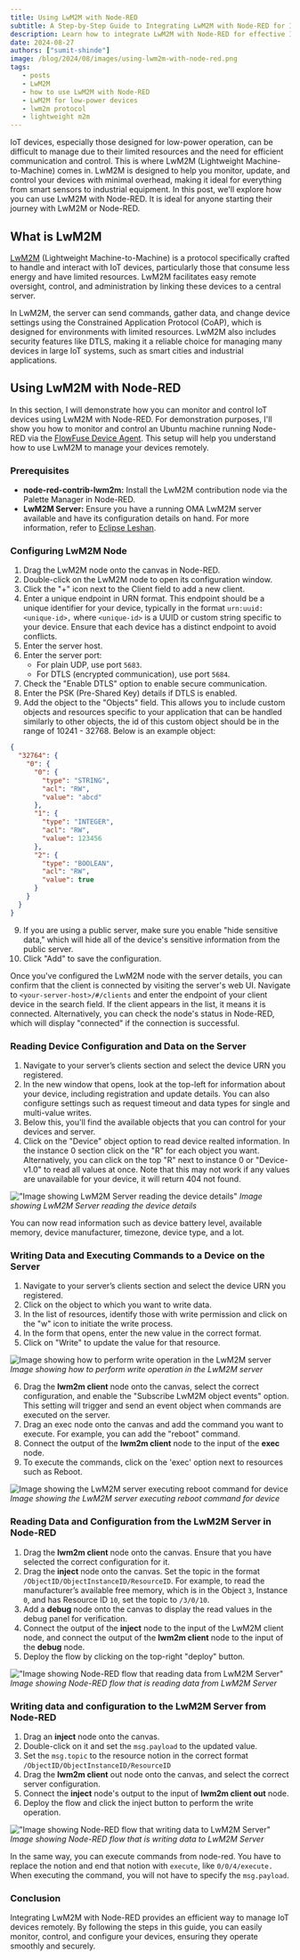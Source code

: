 ```yaml
---
title: Using LwM2M with Node-RED
subtitle: A Step-by-Step Guide to Integrating LwM2M with Node-RED for IoT Device Management
description: Learn how to integrate LwM2M with Node-RED for effective IoT device management. This guide covers setup, data handling, and remote commands.
date: 2024-08-27
authors: ["sumit-shinde"]
image: /blog/2024/08/images/using-lwm2m-with-node-red.png
tags:
   - posts
   - LwM2M
   - how to use LwM2M with Node-RED
   - LwM2M for low-power devices
   - lwm2m protocol
   - lightweight m2m
---
```


IoT devices, especially those designed for low-power operation, can be difficult to manage due to their limited resources and the need for efficient communication and control. This is where LwM2M (Lightweight Machine-to-Machine) comes in. LwM2M is designed to help you monitor, update, and control your devices with minimal overhead, making it ideal for everything from smart sensors to industrial equipment. In this post, we'll explore how you can use LwM2M with Node-RED. It is ideal for anyone starting their journey with LwM2M or Node-RED.

<!--more-->

## What is LwM2M

[LwM2M](https://lwm2m.openmobilealliance.org/) (Lightweight Machine-to-Machine) is a protocol specifically crafted to handle and interact with IoT devices, particularly those that consume less energy and have limited resources. LwM2M facilitates easy remote oversight, control, and administration by linking these devices to a central server.

In LwM2M, the server can send commands, gather data, and change device settings using the Constrained Application Protocol (CoAP), which is designed for environments with limited resources. LwM2M also includes security features like DTLS, making it a reliable choice for managing many devices in large IoT systems, such as smart cities and industrial applications.

## Using LwM2M with Node-RED

In this section, I will demonstrate how you can monitor and control IoT devices using LwM2M with Node-RED. For demonstration purposes, I'll show you how to monitor and control an Ubuntu machine running Node-RED via the [FlowFuse Device Agent](/product/device-agent/). This setup will help you understand how to use LwM2M to manage your devices remotely.

### Prerequisites

- **node-red-contrib-lwm2m:** Install the LwM2M contribution node via the Palette Manager in Node-RED.
- **LwM2M Server:** Ensure you have a running OMA LwM2M server available and have its configuration details on hand. For more information, refer to [Eclipse Leshan](https://eclipse.dev/leshan/).

### Configuring LwM2M Node

1. Drag the LwM2M node onto the canvas in Node-RED.
2. Double-click on the LwM2M node to open its configuration window.
3. Click the "+" icon next to the Client field to add a new client.
4. Enter a unique endpoint in URN format. This endpoint should be a unique identifier for your device, typically in the format `urn:uuid:<unique-id>,` where `<unique-id>` is a UUID or custom string specific to your device. Ensure that each device has a distinct endpoint to avoid conflicts.
5. Enter the server host.
6. Enter the server port:
   - For plain UDP, use port `5683`.
   - For DTLS (encrypted communication), use port `5684`.
7. Check the "Enable DTLS" option to enable secure communication.
8. Enter the PSK (Pre-Shared Key) details if DTLS is enabled.
9. Add the object to the "Objects" field. This allows you to include custom objects and resources specific to your application that can be handled similarly to other objects, the id of this custom object should be in the range of 10241 - 32768. Below is an example object:

```json
{
  "32764": {
    "0": {
      "0": {
        "type": "STRING",
        "acl": "RW",
        "value": "abcd"
      },
      "1": {
        "type": "INTEGER",
        "acl": "RW",
        "value": 123456
      },
      "2": {
        "type": "BOOLEAN",
        "acl": "RW",
        "value": true
      }
    }
  }
}
```

9. If you are using a public server, make sure you enable "hide sensitive data," which will hide all of the device's sensitive information from the public server.
10. Click "Add" to save the configuration.

Once you've configured the LwM2M node with the server details, you can confirm that the client is connected by visiting the server's web UI. Navigate to `<your-server-host>/#/clients` and enter the endpoint of your client device in the search field. If the client appears in the list, it means it is connected. Alternatively, you can check the node's status in Node-RED, which will display "connected" if the connection is successful.

### Reading Device Configuration and Data on the Server

1. Navigate to your server’s clients section and select the device URN you registered.
2. In the new window that opens, look at the top-left for information about your device, including registration and update details. You can also configure settings such as request timeout and data types for single and multi-value writes.
3. Below this, you'll find the available objects that you can control for your devices and server.
4. Click on the "Device" object option to read device realted information. In the instance 0 section click on the "R" for each object you want. Alternatively, you can click on the top "R" next to instance 0 or "Device-v1.0" to read all values at once. Note that this may not work if any values are unavailable for your device, it will return 404 not found.

!["Image showing LwM2M Server reading the device details"](./images/lwm2m-server-reading.gif "Image showing LwM2M Server reading the device details")
_Image showing LwM2M Server reading the device details_

You can now read information such as device battery level, available memory, device manufacturer, timezone, device type, and a lot.

### Writing Data and Executing Commands to a Device on the Server

1. Navigate to your server’s clients section and select the device URN you registered.
2. Click on the object to which you want to write data.
3. In the list of resources, identify those with write permission and click on the "w" icon to initiate the write process.
4. In the form that opens, enter the new value in the correct format.
5. Click on "Write" to update the value for that resource.

![Image showing how to perform write operation in the LwM2M server](./images/writing-in-server.gif "Image showing the LwM2M server executing reboot command for device")
*Image showing how to perform write operation in the LwM2M server*

6. Drag the **lwm2m client** node onto the canvas, select the correct configuration, and enable the "Subscribe LwM2M object events" option. This setting will trigger and send an event object when commands are executed on the server.
7. Drag an exec node onto the canvas and add the command you want to execute. For example, you can add the "reboot" command.
8. Connect the output of the **lwm2m client** node to the input of the **exec** node.
9. To execute the commands, click on the 'exec' option next to resources such as Reboot.

![Image showing the LwM2M server executing reboot command for device](./images/executing-command-from-server.gif "Image showing the LwM2M server executing reboot command for device")
*Image showing the LwM2M server executing reboot command for device*

### Reading Data and Configuration from the LwM2M Server in Node-RED

1. Drag the **lwm2m client** node onto the canvas. Ensure that you have selected the correct configuration for it.
2. Drag the **inject** node onto the canvas. Set the topic in the format `/ObjectID/ObjectInstanceID/ResourceID`. For example, to read the manufacturer’s available free memory, which is in the Object `3`, Instance `0`, and  has Resource ID `10`, set the topic to `/3/0/10`.
3. Add a **debug** node onto the canvas to display the read values in the debug panel for verification.
4. Connect the output of the **inject** node to the input of the LwM2M client node, and connect the output of the **lwm2m client** node to the input of the **debug** node.
5. Deploy the flow by clicking on the top-right "deploy" button.

!["Image showing Node-RED flow that reading data from LwM2M Server"](./images/reading-data-from-server-in-nr.gif "Image showing Node-RED flow that reading data from LwM2M Server")
_Image showing Node-RED flow that is reading data from LwM2M Server_

### Writing data and configuration to the LwM2M Server from Node-RED

1. Drag an **inject** node onto the canvas.
2. Double-click on it and set the `msg.payload` to the updated value.
3. Set the `msg.topic` to the resource notion in the correct format `/ObjectID/ObjectInstanceID/ResourceID`
4. Drag the **lwm2m client** out node onto the canvas, and select the correct server configuration.
5. Connect the **inject** node's output to the input of **lwm2m client out** node.
6. Deploy the flow and click the inject button to perform the write operation.

!["Image showing Node-RED flow that writing data to LwM2M Server"](./images/writing-data-to-server-from-nr.gif "Image showing Node-RED flow that writing data to LwM2M Server")
_Image showing Node-RED flow that is writing data to LwM2M Server_

In the same way, you can execute commands from node-red. You have to replace the notion and end that notion with `execute`, like `0/0/4/execute.` When executing the command, you will not have to specify the `msg.payload`.

### Conclusion

Integrating LwM2M with Node-RED provides an efficient way to manage IoT devices remotely. By following the steps in this guide, you can easily monitor, control, and configure your devices, ensuring they operate smoothly and securely.
